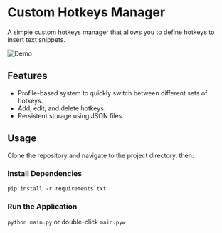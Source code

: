 # Custom Hotkeys Manager

A simple custom hotkeys manager that allows you to define hotkeys to insert text snippets.

![Demo](https://raw.githubusercontent.com/yourusername/custom-hotkeys-manager/main/demo/ss1.png)

## Features

- Profile-based system to quickly switch between different sets of hotkeys.
- Add, edit, and delete hotkeys.
- Persistent storage using JSON files.

## Usage

Clone the repository and navigate to the project directory. then:

### Install Dependencies

`pip install -r requirements.txt`

### Run the Application

`python main.py` or double-click `main.pyw`
